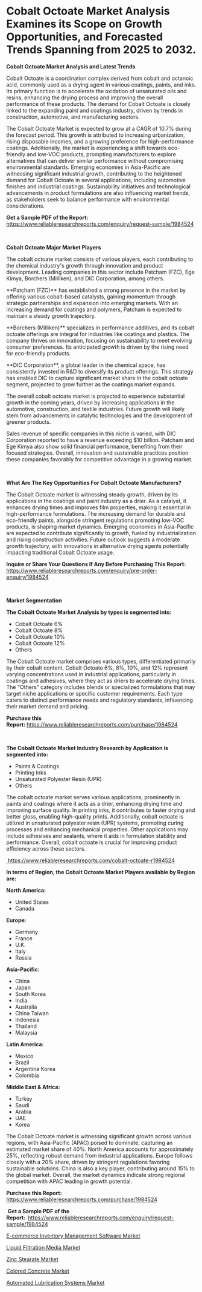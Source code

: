 <p><h1>Cobalt Octoate Market Analysis Examines its Scope on Growth Opportunities, and Forecasted Trends Spanning from 2025 to 2032.</h1></p><p><strong>Cobalt Octoate Market Analysis and Latest Trends</strong></p>
<p><p>Cobalt Octoate is a coordination complex derived from cobalt and octanoic acid, commonly used as a drying agent in various coatings, paints, and inks. Its primary function is to accelerate the oxidation of unsaturated oils and resins, enhancing the drying process and improving the overall performance of these products. The demand for Cobalt Octoate is closely linked to the expanding paint and coatings industry, driven by trends in construction, automotive, and manufacturing sectors.</p><p>The Cobalt Octoate Market is expected to grow at a CAGR of 10.7% during the forecast period. This growth is attributed to increasing urbanization, rising disposable incomes, and a growing preference for high-performance coatings. Additionally, the market is experiencing a shift towards eco-friendly and low-VOC products, prompting manufacturers to explore alternatives that can deliver similar performance without compromising environmental standards. Emerging economies in Asia-Pacific are witnessing significant industrial growth, contributing to the heightened demand for Cobalt Octoate in several applications, including automotive finishes and industrial coatings. Sustainability initiatives and technological advancements in product formulations are also influencing market trends, as stakeholders seek to balance performance with environmental considerations.</p></p>
<p><strong>Get a Sample PDF of the Report:&nbsp;</strong> <a href="https://www.reliableresearchreports.com/enquiry/request-sample/1984524?utm_campaign=28&utm_medium=2&utm_source=Github&utm_content=ia&utm_term=30012025&utm_id=cobalt-octoate">https://www.reliableresearchreports.com/enquiry/request-sample/1984524</a></p>
<p>&nbsp;</p>
<p><strong>Cobalt Octoate Major Market Players</strong></p>
<p><p>The cobalt octoate market consists of various players, each contributing to the chemical industry's growth through innovation and product development. Leading companies in this sector include Patcham (FZC), Ege Kimya, Borchers (Milliken), and DIC Corporation, among others.</p><p>**Patcham (FZC)** has established a strong presence in the market by offering various cobalt-based catalysts, gaining momentum through strategic partnerships and expansion into emerging markets. With an increasing demand for coatings and polymers, Patcham is expected to maintain a steady growth trajectory.</p><p>**Borchers (Milliken)** specializes in performance additives, and its cobalt octoate offerings are integral for industries like coatings and plastics. The company thrives on innovation, focusing on sustainability to meet evolving consumer preferences. Its anticipated growth is driven by the rising need for eco-friendly products.</p><p>**DIC Corporation**, a global leader in the chemical space, has consistently invested in R&D to diversify its product offerings. This strategy has enabled DIC to capture significant market share in the cobalt octoate segment, projected to grow further as the coatings market expands.</p><p>The overall cobalt octoate market is projected to experience substantial growth in the coming years, driven by increasing applications in the automotive, construction, and textile industries. Future growth will likely stem from advancements in catalytic technologies and the development of greener products.</p><p>Sales revenue of specific companies in this niche is varied, with DIC Corporation reported to have a revenue exceeding $10 billion. Patcham and Ege Kimya also show solid financial performance, benefiting from their focused strategies. Overall, innovation and sustainable practices position these companies favorably for competitive advantage in a growing market.</p></p>
<p>&nbsp;</p>
<p><strong>What Are The Key Opportunities For Cobalt Octoate Manufacturers?</strong></p>
<p><p>The Cobalt Octoate market is witnessing steady growth, driven by its applications in the coatings and paint industry as a drier. As a catalyst, it enhances drying times and improves film properties, making it essential in high-performance formulations. The increasing demand for durable and eco-friendly paints, alongside stringent regulations promoting low-VOC products, is shaping market dynamics. Emerging economies in Asia-Pacific are expected to contribute significantly to growth, fueled by industrialization and rising construction activities. Future outlook suggests a moderate growth trajectory, with innovations in alternative drying agents potentially impacting traditional Cobalt Octoate usage.</p></p>
<p><strong>Inquire or Share Your Questions If Any Before Purchasing This Report:</strong> <a href="https://www.reliableresearchreports.com/enquiry/pre-order-enquiry/1984524?utm_campaign=28&utm_medium=2&utm_source=Github&utm_content=ia&utm_term=30012025&utm_id=cobalt-octoate">https://www.reliableresearchreports.com/enquiry/pre-order-enquiry/1984524</a></p>
<p>&nbsp;</p>
<p><strong>Market Segmentation</strong></p>
<p><strong>The Cobalt Octoate Market Analysis by types is segmented into:</strong></p>
<p><ul><li>Cobalt Octoate 6%</li><li>Cobalt Octoate 8%</li><li>Cobalt Octoate 10%</li><li>Cobalt Octoate 12%</li><li>Others</li></ul></p>
<p><p>The Cobalt Octoate market comprises various types, differentiated primarily by their cobalt content. Cobalt Octoate 6%, 8%, 10%, and 12% represent varying concentrations used in industrial applications, particularly in coatings and adhesives, where they act as driers to accelerate drying times. The "Others" category includes blends or specialized formulations that may target niche applications or specific customer requirements. Each type caters to distinct performance needs and regulatory standards, influencing their market demand and pricing.</p></p>
<p><strong>Purchase this Report:&nbsp;</strong><a href="https://www.reliableresearchreports.com/purchase/1984524?utm_campaign=28&utm_medium=2&utm_source=Github&utm_content=ia&utm_term=30012025&utm_id=cobalt-octoate">https://www.reliableresearchreports.com/purchase/1984524</a></p>
<p>&nbsp;</p>
<p><strong>The Cobalt Octoate Market Industry Research by Application is segmented into:</strong></p>
<p><ul><li>Paints & Coatings</li><li>Printing Inks</li><li>Unsaturated Polyester Resin (UPR)</li><li>Others</li></ul></p>
<p><p>The cobalt octoate market serves various applications, prominently in paints and coatings where it acts as a drier, enhancing drying time and improving surface quality. In printing inks, it contributes to faster drying and better gloss, enabling high-quality prints. Additionally, cobalt octoate is utilized in unsaturated polyester resin (UPR) systems, promoting curing processes and enhancing mechanical properties. Other applications may include adhesives and sealants, where it aids in formulation stability and performance. Overall, cobalt octoate is crucial for improving product efficiency across these sectors.</p></p>
<p><a href="https://www.reliableresearchreports.com/cobalt-octoate-r1984524?utm_campaign=28&utm_medium=2&utm_source=Github&utm_content=ia&utm_term=30012025&utm_id=cobalt-octoate">&nbsp;https://www.reliableresearchreports.com/cobalt-octoate-r1984524</a></p>
<p><strong>In terms of Region, the Cobalt Octoate Market Players available by Region are:</strong></p>
<p>
    <p> <strong> North America: </strong>
        <ul>
            <li>United States</li>
            <li>Canada</li>
        </ul>
        </p> 
    <p> <strong> Europe: </strong>
        <ul>
            <li>Germany</li>
            <li>France</li>
            <li>U.K.</li>
            <li>Italy</li>
            <li>Russia</li>
        </ul>
        </p> 
    <p> <strong> Asia-Pacific: </strong>
        <ul>
            <li>China</li>
            <li>Japan</li>
            <li>South Korea</li>
            <li>India</li>
            <li>Australia</li>
            <li>China Taiwan</li>
            <li>Indonesia</li>
            <li>Thailand</li>
            <li>Malaysia</li>
        </ul>
        </p> 
    <p> <strong> Latin America: </strong>
        <ul>
            <li>Mexico</li>
            <li>Brazil</li>
            <li>Argentina Korea</li>
            <li>Colombia</li>
        </ul>
        </p> 
    <p> <strong> Middle East & Africa: </strong>
        <ul>
            <li>Turkey</li>
            <li>Saudi</li>
            <li>Arabia</li>
            <li>UAE</li>
            <li>Korea</li>
        </ul>
    </p>
    </p>
<p><p>The Cobalt Octoate market is witnessing significant growth across various regions, with Asia-Pacific (APAC) poised to dominate, capturing an estimated market share of 40%. North America accounts for approximately 25%, reflecting robust demand from industrial applications. Europe follows closely with a 20% share, driven by stringent regulations favoring sustainable solutions. China is also a key player, contributing around 15% to the global market. Overall, the market dynamics indicate strong regional competition with APAC leading in growth potential.</p></p>
<p><strong>Purchase this Report: </strong><a href="https://www.reliableresearchreports.com/purchase/1984524?utm_campaign=28&utm_medium=2&utm_source=Github&utm_content=ia&utm_term=30012025&utm_id=cobalt-octoate">https://www.reliableresearchreports.com/purchase/1984524</a></p>
<p>&nbsp;<strong>Get a Sample PDF of the Report:&nbsp;&nbsp;</strong><a href="https://www.reliableresearchreports.com/enquiry/request-sample/1984524?utm_campaign=28&utm_medium=2&utm_source=Github&utm_content=ia&utm_term=30012025&utm_id=cobalt-octoate">https://www.reliableresearchreports.com/enquiry/request-sample/1984524</a></p>
<p><strong></strong></p>
<p><p><a href="https://www.linkedin.com/pulse/key-insights-forecast-e-commerce-inventory-management-gaiif?utm_campaign=28&utm_medium=2&utm_source=Github&utm_content=ia&utm_term=30012025&utm_id=cobalt-octoate">E-commerce Inventory Management Software Market</a></p><p><a href="https://github.com/lvaill871987/Market-Research-Report-List-1/blob/main/liquid-filtration-media-market.md?utm_campaign=28&utm_medium=2&utm_source=Github&utm_content=ia&utm_term=30012025&utm_id=cobalt-octoate">Liquid Filtration Media Market</a></p><p><a href="https://github.com/tanekacalderon743/Market-Research-Report-List-1/blob/main/zinc-stearate-market.md?utm_campaign=28&utm_medium=2&utm_source=Github&utm_content=ia&utm_term=30012025&utm_id=cobalt-octoate">Zinc Stearate Market</a></p><p><a href="https://www.linkedin.com/pulse/global-colored-concrete-market-trends-applications-forecast-126-3l50e?utm_campaign=28&utm_medium=2&utm_source=Github&utm_content=ia&utm_term=30012025&utm_id=cobalt-octoate">Colored Concrete Market</a></p><p><a href="https://www.linkedin.com/pulse/regional-development-deployment-revenue-growth-automated-xfk0c?utm_campaign=28&utm_medium=2&utm_source=Github&utm_content=ia&utm_term=30012025&utm_id=cobalt-octoate">Automated Lubrication Systems Market</a></p></p>